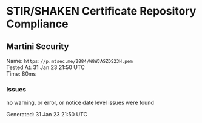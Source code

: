 # STIR/SHAKEN Certificate Repository Compliance

## Martini Security

Name: `https://p.mtsec.me/2884/W8WJASZDS23H.pem`\
Tested At: 31 Jan 23 21:50 UTC\
Time: 80ms

### Issues

no warning, or error, or notice date level issues were found

Generated: 31 Jan 23 21:50 UTC